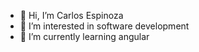 - 👋 Hi, I’m Carlos Espinoza
- 👀 I’m interested in software development
- 🌱 I’m currently learning angular

<!---
espinozahuerta98/espinozahuerta98 is a ✨ special ✨ repository because its `README.md` (this file) appears on your GitHub profile.
You can click the Preview link to take a look at your changes.
--->
